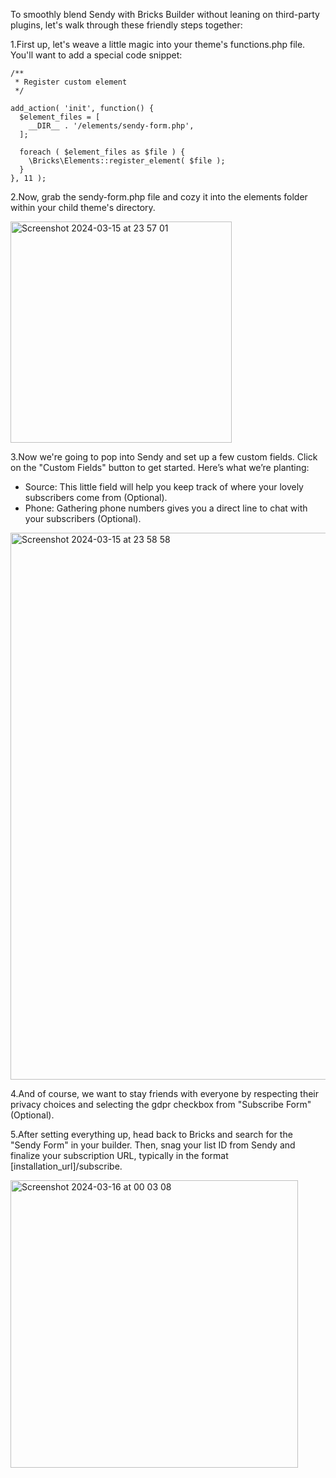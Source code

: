 To smoothly blend Sendy with Bricks Builder without leaning on third-party plugins, let's walk through these friendly steps together:

1.First up, let's weave a little magic into your theme's functions.php file. You'll want to add a special code snippet:
```
/**
 * Register custom element
 */

add_action( 'init', function() {
  $element_files = [
    __DIR__ . '/elements/sendy-form.php',
  ];

  foreach ( $element_files as $file ) {
    \Bricks\Elements::register_element( $file );
  }
}, 11 );
```
2.Now, grab the sendy-form.php file and cozy it into the elements folder within your child theme's directory. 

<img width="354" alt="Screenshot 2024-03-15 at 23 57 01" src="https://github.com/theserban/bricks-builder-sendy-form/assets/134176220/8bf4430f-2a53-48ee-aab3-0d79e0c66eb5">

3.Now we're going to pop into Sendy and set up a few custom fields. Click on the "Custom Fields" button to get started. Here’s what we’re planting:

- Source: This little field will help you keep track of where your lovely subscribers come from (Optional).
- Phone: Gathering phone numbers gives you a direct line to chat with your subscribers (Optional).
<img width="875" alt="Screenshot 2024-03-15 at 23 58 58" src="https://github.com/theserban/bricks-builder-sendy-form/assets/134176220/99148447-421b-4d8c-95eb-e787e3b9f37d">

4.And of course, we want to stay friends with everyone by respecting their privacy choices and selecting the gdpr checkbox from "Subscribe Form" (Optional).

5.After setting everything up, head back to Bricks and search for the "Sendy Form" in your builder. Then, snag your list ID from Sendy and finalize your subscription URL, typically in the format [installation_url]/subscribe.

<img width="460" alt="Screenshot 2024-03-16 at 00 03 08" src="https://github.com/theserban/bricks-builder-sendy-form/assets/134176220/df26a58f-a2e2-474d-aaa6-95c1578e24f3">
